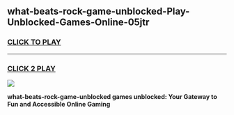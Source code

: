 
## what-beats-rock-game-unblocked-Play-Unblocked-Games-Online-05jtr
<h3>
<a href="https://premium76.site?title=what-beats-rock-game-unblocked&ref=25A">CLICK TO PLAY</a></h3>
<hr>

<h3>
<a href="https://premium76.site?title=what-beats-rock-game-unblocked&ref=25A">CLICK 2 PLAY</a>
  
</h3>

<a href="https://premium76.site?title=what-beats-rock-game-unblocked&ref=25A"><img src="https://clearcache.store/games.png"></a>


**what-beats-rock-game-unblocked games unblocked: Your Gateway to Fun and Accessible Online Gaming**
